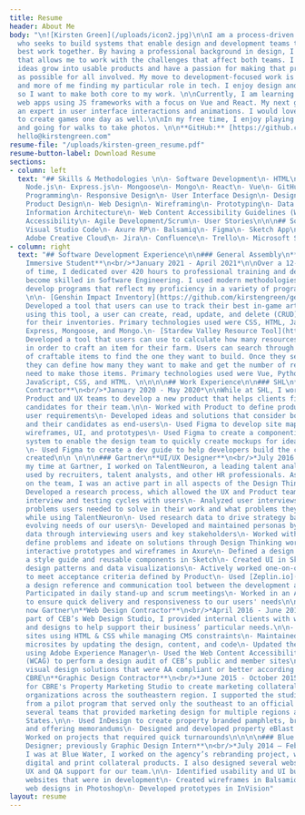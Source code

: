 ```yaml
---
title: Resume
header: About Me
body: "\n![Kirsten Green](/uploads/icon2.jpg)\n\nI am a process-driven UI Developer
  who seeks to build systems that enable design and development teams to create their
  best work together. By having a professional background in design, I bring a perspective
  that allows me to work with the challenges that affect both teams. I enjoy seeing
  ideas grow into usable products and have a passion for making that process as easy
  as possible for all involved. My move to development-focused work is less of a transition
  and more of me finding my particular role in tech. I enjoy design and development,
  so I want to make both core to my work. \n\nCurrently, I am learning how to build
  web apps using JS frameworks with a focus on Vue and React. My next goal is to become
  an expert in user interface interactions and animations. I would love to learn how
  to create games one day as well.\n\nIn my free time, I enjoy playing video games
  and going for walks to take photos. \n\n**GitHub:** [https://github.com/kirstengreen](https://github.com/kirstengreen)\n\n**Email:**
  hello@kirstengreen.com"
resume-file: "/uploads/kirsten-green_resume.pdf"
resume-button-label: Download Resume
sections:
- column: left
  text: "## Skills & Methodologies \n\n- Software Development\n- HTML\n- CSS\n- Javascript\n-
    Node.js\n- Express.js\n- Mongoose\n- Mongo\n- React\n- Vue\n- GitHub\n- Object-Oriented
    Programming\n- Responsive Design\n- User Interface Design\n- Design Systems\n-
    Product Design\n- Web Design\n- Wireframing\n- Prototyping\n- Data Visualization\n-
    Information Architecture\n- Web Content Accessibility Guidelines (WCAG)\n- W3C
    Accessibility\n- Agile Development/Scrum\n- User Stories\n\n\n## Software\n\n-
    Visual Studio Code\n- Axure RP\n- Balsamiq\n- Figma\n- Sketch App\n- Zeplin.io\n-
    Adobe Creative Cloud\n- Jira\n- Confluence\n- Trello\n- Microsoft Suite\n- macOS"
- column: right
  text: "## Software Development Experience\n\n### General Assembly\n**Software Engineering
    Immersive Student**\n<br/>*January 2021 - April 2021*\n\nOver a 12-week period
    of time, I dedicated over 420 hours to professional training and development to
    become skilled in Software Engineering. I used modern methodologies and tech to
    develop programs that reflect my proficiency in a variety of programming languages.
    \n\n- [Genshin Impact Inventory](https://github.com/kirstengreen/genshin-impact-inventory):
    Developed a tool that users can use to track their best in-game artifacts. While
    using this tool, a user can create, read, update, and delete (CRUD) artifacts
    for their inventories. Primary technologies used were CSS, HTML, JavaScript, EJS,
    Express, Mongoose, and Mongo.\n- [Stardew Valley Resource Tool](https://github.com/kirstengreen/sdv-resource-calculator):
    Developed a tool that users can use to calculate how many resources they need
    in order to craft an item for their farm. Users can search through a database
    of craftable items to find the one they want to build. Once they select an item,
    they can define how many they want to make and get the number of resources they
    need to make those items. Primary technologies used were Vue, Python, PostgreSQL,
    JavaScript, CSS, and HTML. \n\n\n\n## Work Experience\n\n### SHL\n**UX Design
    Contractor**\n<br/>*January 2020 - May 2020*\n\nWhile at SHL, I worked with the
    Product and UX teams to develop a new product that helps clients find the right
    candidates for their team.\n\n- Worked with Product to define product needs and
    user requirements\n- Developed ideas and solutions that consider both our clients
    and their candidates as end-users\n- Used Figma to develop site maps, user flows,
    wireframes, UI, and prototypes\n- Used Figma to create a componentized design
    system to enable the design team to quickly create mockups for ideation and development
    \n- Used Figma to create a dev guide to help developers build the components design
    created\n\n \n\n\n### Gartner\n**UI/UX Designer**\n<br/>*July 2016 - August 2018*\n\nDuring
    my time at Gartner, I worked on TalentNeuron, a leading talent analytics web application
    used by recruiters, talent analysts, and other HR professionals. As a UI/UX Designer
    on the team, I was an active part in all aspects of the Design Thinking process.\n\n-
    Developed a research process, which allowed the UX and Product teams to run regular
    interview and testing cycles with users\n- Analyzed user interviews to identify
    problems users needed to solve in their work and what problems they encountered
    while using TalentNeuron\n- Used research data to drive strategy based on the
    evolving needs of our users\n- Developed and maintained personas by collecting
    data through interviewing users and key stakeholders\n- Worked with the team to
    define problems and ideate on solutions through Design Thinking workshops\n- Created
    interactive prototypes and wireframes in Axure\n- Defined a design system by creating
    a style guide and reusable components in Sketch\n- Created UI in Sketch, including
    design patterns and data visualizations\n- Actively worked one-on-one with developers
    to meet acceptance criteria defined by Product\n- Used [Zeplin.io](http://zeplin.io/) as
    a design reference and communication tool between the development and design teams\n-
    Participated in daily stand-up and scrum meetings\n- Worked in an Agile environment
    to ensure quick delivery and responsiveness to our users' needs\n\n\n\n### CEB,
    now Gartner\n**Web Design Contractor**\n<br/>*April 2016 - June 2016*\n\nAs a
    part of CEB’s Web Design Studio, I provided internal clients with web-based assets
    and designs to help support their business’ particular needs.\n\n- Created custom
    sites using HTML & CSS while managing CMS constraints\n- Maintained conference
    microsites by updating the design, content, and code\n- Updated the public website
    using Adobe Experience Manager\n- Used the Web Content Accessibility Guidelines
    (WCAG) to perform a design audit of CEB’s public and member sites\n- Created on-brand
    visual design solutions that were AA compliant or better according to WCAG\n\n\n\n###
    CBRE\n**Graphic Design Contractor**\n<br/>*June 2015 - October 2015*\n\nI worked
    for CBRE's Property Marketing Studio to create marketing collateral for internal
    organizations across the southeastern region. I supported the studio as it grew
    from a pilot program that served only the southeast to an official service with
    several teams that provided marketing design for multiple regions across the United
    States.\n\n- Used InDesign to create property branded pamphlets, brochures, flyers,
    and offering memorandums\n- Designed and developed property eBlast campaigns\n-
    Worked on projects that required quick turnarounds\n\n\n\n### Blue Water\n**Graphic
    Designer; previously Graphic Design Intern**\n<br/>*July 2014 – February 2015*\n\nWhile
    I was at Blue Water, I worked on the agency’s rebranding project, which included
    digital and print collateral products. I also designed several websites and provided
    UX and QA support for our team.\n\n- Identified usability and UI bugs for several
    websites that were in development\n- Created wireframes in Balsamiq\n- Created
    web designs in Photoshop\n- Developed prototypes in InVision"
layout: resume
---
```



